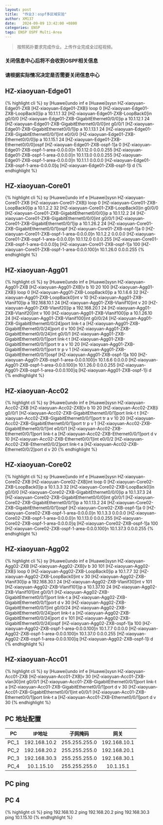 ```yaml
---
layout: post
title:  "作业3：ospf多区域实验"
author: XM137
date:   2024-09-09 13:42:00 +0800
categories: ENSP
tags: ENSP OSPF Multi-Area
---
```


>
> 按照拓扑要求完成作业。上传作业完成全过程视频。
> 

### 关闭信息中心后将不会收到OSPF相关信息
### 请根据实际情况决定是否需要关闭信息中心


## HZ-xiaoyuan-Edge01
{% highlight cli %}
<Huawei>sy
[Huawei]undo inf e
[Huawei]sysn HZ-xiaoyuan-Edge01-ZXB
[HZ-xiaoyuan-Edge01-ZXB]i loop 0
[HZ-xiaoyuan-Edge01-ZXB-LoopBack0]ip a 10.1.1.1 32
[HZ-xiaoyuan-Edge01-ZXB-LoopBack0]in g0/0/0
[HZ-xiaoyuan-Edge01-ZXB-GigabitEthernet0/0/0]ip a 10.1.12.1 24
[HZ-xiaoyuan-Edge01-ZXB-GigabitEthernet0/0/0]int g0/0/1
[HZ-xiaoyuan-Edge01-ZXB-GigabitEthernet0/0/1]ip a 10.1.13.1 24
[HZ-xiaoyuan-Edge01-ZXB-GigabitEthernet0/0/1]int e0/0/0
[HZ-xiaoyuan-Edge01-ZXB-Ethernet0/0/0]ip a 10.1.15.1 24
[HZ-xiaoyuan-Edge01-ZXB-Ethernet0/0/0]ospf
[HZ-xiaoyuan-Edge01-ZXB-ospf-1]a 0
[HZ-xiaoyuan-Edge01-ZXB-ospf-1-area-0.0.0.0]n 10.1.12.0 0.0.0.255
[HZ-xiaoyuan-Edge01-ZXB-ospf-1-area-0.0.0.0]n 10.1.13.0 0.0.0.255
[HZ-xiaoyuan-Edge01-ZXB-ospf-1-area-0.0.0.0]n 10.1.1.1 0.0.0.0
[HZ-xiaoyuan-Edge01-ZXB-ospf-1-area-0.0.0.0]q
[HZ-xiaoyuan-Edge01-ZXB-ospf-1]i d
{% endhighlight %}

## HZ-xiaoyuan-Core01
{% highlight cli %}
<Huawei>sy
[Huawei]undo inf e
[Huawei]sysn HZ-xiaoyuan-Core01-ZXB
[HZ-xiaoyuan-Core01-ZXB]i loop 0
[HZ-xiaoyuan-Core01-ZXB-LoopBack0]ip a 10.1.2.2 32
[HZ-xiaoyuan-Core01-ZXB-LoopBack0]in g0/0/0
[HZ-xiaoyuan-Core01-ZXB-GigabitEthernet0/0/0]ip a 10.1.12.2 24
[HZ-xiaoyuan-Core01-ZXB-GigabitEthernet0/0/0]int g0/0/1
[HZ-xiaoyuan-Core01-ZXB-GigabitEthernet0/0/1]ip a 10.1.26.2 24
[HZ-xiaoyuan-Core01-ZXB-GigabitEthernet0/0/1]ospf
[HZ-xiaoyuan-Core01-ZXB-ospf-1]a 0
[HZ-xiaoyuan-Core01-ZXB-ospf-1-area-0.0.0.0]n 10.1.2.2 0.0.0.0
[HZ-xiaoyuan-Core01-ZXB-ospf-1-area-0.0.0.0]n 10.1.12.0 0.0.0.255
[HZ-xiaoyuan-Core01-ZXB-ospf-1-area-0.0.0.0]q
[HZ-xiaoyuan-Core01-ZXB-ospf-1]a 100
[HZ-xiaoyuan-Core01-ZXB-ospf-1-area-0.0.0.100]n 10.1.26.0 0.0.0.255
{% endhighlight %}

## HZ-xiaoyuan-Agg01
{% highlight cli %}
<Huawei>sy
[Huawei]undo inf e
[Huawei]sysn HZ-xiaoyuan-Agg01-ZXB
[HZ-xiaoyuan-Agg01-ZXB]v b 10 20 100
[HZ-xiaoyuan-Agg01-ZXB]i loop 0
[HZ-xiaoyuan-Agg01-ZXB-LoopBack0]ip a 10.1.6.6 32
[HZ-xiaoyuan-Agg01-ZXB-LoopBack0]int v 10
[HZ-xiaoyuan-Agg01-ZXB-Vlanif10]ip a 192.168.10.1 24
[HZ-xiaoyuan-Agg01-ZXB-Vlanif10]int v 20
[HZ-xiaoyuan-Agg01-ZXB-Vlanif20]ip a 192.168.20.1 24
[HZ-xiaoyuan-Agg01-ZXB-Vlanif20]int v 100
[HZ-xiaoyuan-Agg01-ZXB-Vlanif100]ip a 10.1.26.10 24
[HZ-xiaoyuan-Agg01-ZXB-Vlanif100]int g0/0/24
[HZ-xiaoyuan-Agg01-ZXB-GigabitEthernet0/0/24]port link-t a
[HZ-xiaoyuan-Agg01-ZXB-GigabitEthernet0/0/24]port d v 100
[HZ-xiaoyuan-Agg01-ZXB-GigabitEthernet0/0/24]int g0/0/1
[HZ-xiaoyuan-Agg01-ZXB-GigabitEthernet0/0/1]port link-t t
[HZ-xiaoyuan-Agg01-ZXB-GigabitEthernet0/0/1]port tr a v 10 20
[HZ-xiaoyuan-Agg01-ZXB-GigabitEthernet0/0/1]port tr p v 1
[HZ-xiaoyuan-Agg01-ZXB-GigabitEthernet0/0/1]ospf
[HZ-xiaoyuan-Agg01-ZXB-ospf-1]a 100
[HZ-xiaoyuan-Agg01-ZXB-ospf-1-area-0.0.0.100]n 10.1.6.6 0.0.0.0
[HZ-xiaoyuan-Agg01-ZXB-ospf-1-area-0.0.0.100]n 10.1.26.0 0.0.0.255
[HZ-xiaoyuan-Agg01-ZXB-ospf-1-area-0.0.0.100]q
[HZ-xiaoyuan-Agg01-ZXB-ospf-1]i d
{% endhighlight %}

## HZ-xiaoyuan-Acc02
{% highlight cli %}
<Huawei>sy
[Huawei]undo inf e
[Huawei]sysn HZ-xiaoyuan-Acc02-ZXB
[HZ-xiaoyuan-Acc02-ZXB]v b 10 20
[HZ-xiaoyuan-Acc02-ZXB]i g0/0/1
[HZ-xiaoyuan-Acc02-ZXB-GigabitEthernet0/0/1]port link-t t
[HZ-xiaoyuan-Acc02-ZXB-GigabitEthernet0/0/1]port tr a v 10 20
[HZ-xiaoyuan-Acc02-ZXB-GigabitEthernet0/0/1]port tr p v 1
[HZ-xiaoyuan-Acc02-ZXB-GigabitEthernet0/0/1]int e0/0/1
[HZ-xiaoyuan-Acc02-ZXB-Ethernet0/0/1]port link-t a
[HZ-xiaoyuan-Acc02-ZXB-Ethernet0/0/1]port d v 10
[HZ-xiaoyuan-Acc02-ZXB-Ethernet0/0/1]int e0/0/2
[HZ-xiaoyuan-Acc02-ZXB-Ethernet0/0/2]port link-t a
[HZ-xiaoyuan-Acc02-ZXB-Ethernet0/0/2]port d v 20
{% endhighlight %}

## HZ-xiaoyuan-Core02
{% highlight cli %}
<Huawei>sy
[Huawei]undo inf e
[Huawei]sysn HZ-xiaoyuan-Core02-ZXB
[HZ-xiaoyuan-Core02-ZXB]int loop 0
[HZ-xiaoyuan-Core02-ZXB-LoopBack0]ip a 10.1.3.3 32
[HZ-xiaoyuan-Core02-ZXB-LoopBack0]in g0/0/0
[HZ-xiaoyuan-Core02-ZXB-GigabitEthernet0/0/0]ip a 10.1.37.3 24
[HZ-xiaoyuan-Core02-ZXB-GigabitEthernet0/0/0]int g0/0/1
[HZ-xiaoyuan-Core02-ZXB-GigabitEthernet0/0/1]ip a 10.1.13.2 24
[HZ-xiaoyuan-Core02-ZXB-GigabitEthernet0/0/1]ospf
[HZ-xiaoyuan-Core02-ZXB-ospf-1]a 0
[HZ-xiaoyuan-Core02-ZXB-ospf-1-area-0.0.0.0]n 10.1.3.3 0.0.0.0
[HZ-xiaoyuan-Core02-ZXB-ospf-1-area-0.0.0.0]n 10.1.13.0 0.0.0.255
[HZ-xiaoyuan-Core02-ZXB-ospf-1-area-0.0.0.0]q
[HZ-xiaoyuan-Core02-ZXB-ospf-1]a 100
[HZ-xiaoyuan-Core02-ZXB-ospf-1-area-0.0.0.100]n 10.1.37.3 0.0.0.255
{% endhighlight %}

## HZ-xiaoyuan-Agg02
{% highlight cli %}
<Huawei>sy
[Huawei]undo inf e
[Huawei]sysn HZ-xiaoyuan-Agg02-ZXB
[HZ-xiaoyuan-Agg02-ZXB]v b 30 101
[HZ-xiaoyuan-Agg02-ZXB]i loop 0
[HZ-xiaoyuan-Agg02-ZXB-LoopBack0]ip a 10.1.7.7 32
[HZ-xiaoyuan-Agg02-ZXB-LoopBack0]int v 30
[HZ-xiaoyuan-Agg02-ZXB-Vlanif30]ip a 192.168.30.1 24
[HZ-xiaoyuan-Agg02-ZXB-Vlanif30]int v 101
[HZ-xiaoyuan-Agg02-ZXB-Vlanif101]ip a 10.1.37.10 24
[HZ-xiaoyuan-Agg02-ZXB-Vlanif101]int g0/0/1
[HZ-xiaoyuan-Agg02-ZXB-GigabitEthernet0/0/1]port link-t a
[HZ-xiaoyuan-Agg02-ZXB-GigabitEthernet0/0/1]port d v 30
[HZ-xiaoyuan-Agg02-ZXB-GigabitEthernet0/0/1]int g0/0/24
[HZ-xiaoyuan-Agg02-ZXB-GigabitEthernet0/0/24]port link-t a
[HZ-xiaoyuan-Agg02-ZXB-GigabitEthernet0/0/24]port d v 101
[HZ-xiaoyuan-Agg02-ZXB-GigabitEthernet0/0/24]ospf
[HZ-xiaoyuan-Agg02-ZXB-ospf-1]a 100
[HZ-xiaoyuan-Agg02-ZXB-ospf-1-area-0.0.0.100]n 10.1.7.7 0.0.0.0
[HZ-xiaoyuan-Agg02-ZXB-ospf-1-area-0.0.0.100]n 10.1.37.0 0.0.0.255
[HZ-xiaoyuan-Agg02-ZXB-ospf-1-area-0.0.0.100]q
[HZ-xiaoyuan-Agg02-ZXB-ospf-1]i d
{% endhighlight %}

## HZ-xiaoyuan-Acc01
{% highlight cli %}
<Huawei>sy
[Huawei]undo inf e
[Huawei]sysn HZ-xiaoyuan-Acc01-ZXB
[HZ-xiaoyuan-Acc01-ZXB]v 30
[HZ-xiaoyuan-Acc01-ZXB-vlan30]int g0/0/1
[HZ-xiaoyuan-Acc01-ZXB-GigabitEthernet0/0/1]port link-t a
[HZ-xiaoyuan-Acc01-ZXB-GigabitEthernet0/0/1]port d v 30
[HZ-xiaoyuan-Acc01-ZXB-GigabitEthernet0/0/1]int e0/0/1
[HZ-xiaoyuan-Acc01-ZXB-Ethernet0/0/1]port link-t a
[HZ-xiaoyuan-Acc01-ZXB-Ethernet0/0/1]port d v 30
{% endhighlight %}


## PC 地址配置

|     PC      |        IP地址      |      子网掩码       |        网关        |
|   :----:    |        :----:      |      :----:        |       :----:       |
|    PC_1     |    192.168.10.2    |   255.255.255.0    |    192.168.10.1    |
|    PC_2     |    192.168.20.2    |   255.255.255.0    |    192.168.20.1    |
|    PC_3     |    192.168.30.3    |   255.255.255.0    |    192.168.30.1    |
|    PC_4     |     10.1.15.10     |   255.255.255.0    |     10.1.15.1      |

## PC ping
## PC 4
{% highlight cli %}
ping 192.168.10.2
ping 192.168.20.2
ping 192.168.30.3
ping 10.1.15.10
{% endhighlight %}